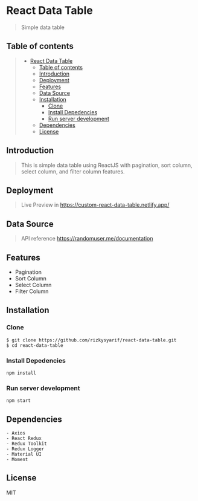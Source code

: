 # React Data Table

> Simple data table
 
## Table of contents

> * [React Data Table](#React-data-table)
>   * [Table of contents](#table-of-contents)
>   * [Introduction](#introduction)
>   * [Deployment](#deployment)
>   * [Features](#features)
>   * [Data Source](#data-source)
>   * [Installation](#installation)
>     * [Clone](#clone)
>     * [Install Depedencies](#install-depedencies)
>     * [Run server development](#run-server-development)
>   * [Dependencies](#dependencies)
>   * [License](#license)

## Introduction

> This is simple data table using ReactJS with pagination, sort column, select column, and filter column features.

## Deployment

> Live Preview in https://custom-react-data-table.netlify.app/
 
## Data Source
> API reference https://randomuser.me/documentation

## Features
  - Pagination
  - Sort Column
  - Select Column
  - Filter Column
 
## Installation

### Clone
```
$ git clone https://github.com/rizkysyarif/react-data-table.git
$ cd react-data-table
```

### Install Depedencies
```
npm install
```

### Run server development
```
npm start
```

## Dependencies
```
- Axios
- React Redux
- Redux Toolkit
- Redux Logger
- Material UI
- Moment
```

## License
MIT


 
 
